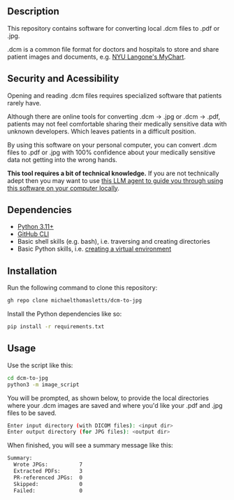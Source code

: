 ## Description

This repository contains software for converting local .dcm files to .pdf or .jpg.

.dcm is a common file format for doctors and hospitals to store and share patient images and documents, e.g. [NYU Langone's MyChart](https://mychart.nyulmc.org/mychart). 

## Security and Acessibility

Opening and reading .dcm files requires specialized software that patients rarely have. 

Although there are online tools for converting .dcm -> .jpg or .dcm -> .pdf, patients may not feel comfortable sharing their medically sensitive data with unknown developers. Which leaves patients in a difficult position. 

By using this software on your personal computer, you can convert .dcm files to .pdf or .jpg with 100% confidence about your medically sensitive data not getting into the wrong hands.

**This tool requires a bit of technical knowledge.** If you are not technically adept then you may want to use [this LLM agent to guide you through using this software on your computer locally](https://chatgpt.com/g/g-68add9b82bec8191942c7da5a6273b13-dcm-to-pdf-or-jpg-converter). 

## Dependencies

- [Python 3.11+](https://www.python.org/downloads/)
- [GitHub CLI](https://cli.github.com/)
- Basic shell skills (e.g. bash), i.e. traversing and creating directories
- Basic Python skills, i.e. [creating a virtual environment](https://docs.python.org/3/library/venv.html)

## Installation

Run the following command to clone this repository:

```bash
gh repo clone michaelthomasletts/dcm-to-jpg
```

Install the Python dependencies like so:

```bash
pip install -r requirements.txt
```

## Usage

Use the script like this:

```bash
cd dcm-to-jpg
python3 -m image_script
```

You will be prompted, as shown below, to provide the local directories where your .dcm images are saved and where you'd like your .pdf and .jpg files to be saved.

```bash
Enter input directory (with DICOM files): <input dir>
Enter output directory (for JPG files): <output dir>
```

When finished, you will see a summary message like this:

```txt
Summary:
  Wrote JPGs:          7
  Extracted PDFs:      3
  PR-referenced JPGs:  0
  Skipped:             0
  Failed:              0
```
